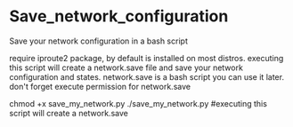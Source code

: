 # Save_network_configuration
Save your network configuration in a bash script

require iproute2 package, by default is installed on most distros.
executing this script will create a network.save file and save your network configuration and states.
network.save is a bash script you can use it later. don't forget execute permission for network.save

chmod +x save_my_network.py
./save_my_network.py  #executing this script will create a network.save 
